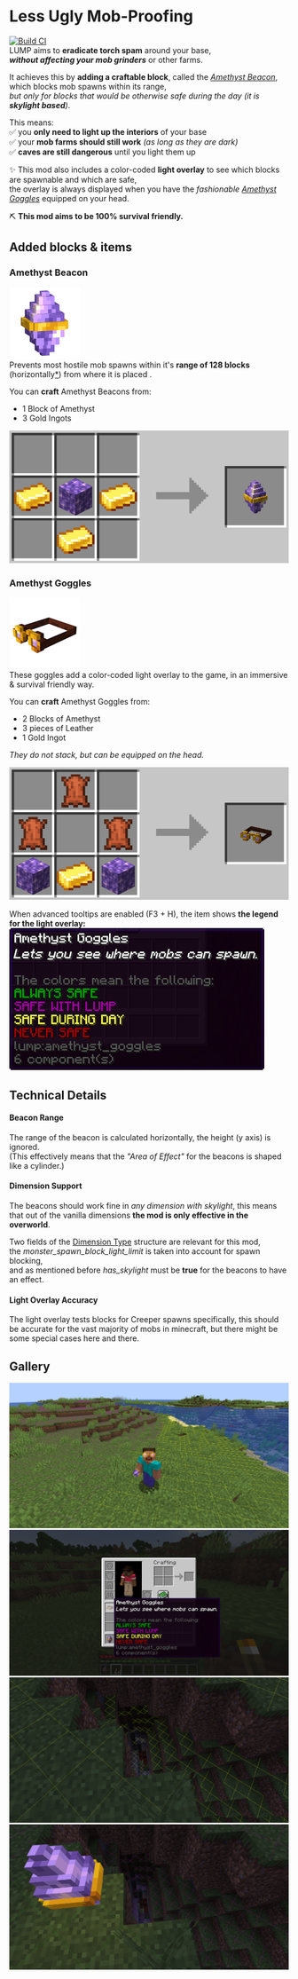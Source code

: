 # Less Ugly Mob-Proofing
[![Build CI](https://github.com/bdev42/lump-fabric/actions/workflows/gradle.yml/badge.svg)](https://github.com/bdev42/lump-fabric/actions/workflows/gradle.yml)  
LUMP aims to **eradicate torch spam** around your base,  
_**without affecting your mob grinders**_ or other farms.

It achieves this by **adding a craftable block**, called the [_Amethyst Beacon_](#amethyst-beacon), which blocks mob spawns within its range,  
_but only for blocks that would be otherwise safe during the day (it is **skylight based**)_.

This means:  
✅ you **only need to light up the interiors** of your base  
✅ your **mob farms should still work** _(as long as they are dark)_  
✅ **caves are still dangerous** until you light them up  

✨ This mod also includes a color-coded **light overlay** to see which blocks are spawnable and which are safe,  
the overlay is always displayed when you have the _fashionable_ [_Amethyst Goggles_](#amethyst-goggles) equipped on your head.

⛏️ **This mod aims to be 100% survival friendly.**

## Added blocks & items
### Amethyst Beacon
![amethyst_beacon](images/amethyst_beacon.png)  
Prevents most hostile mob spawns within it's **range of 128 blocks** (horizontally[*](#beacon-range)) from where it is placed .

You can **craft** Amethyst Beacons from:
- 1 Block of Amethyst
- 3 Gold Ingots

![amethyst beacon crafting recipe](images/crafting/amethyst_beacon.png)

### Amethyst Goggles
![amethyst goggles](images/amethyst_goggles.png)  
These goggles add a color-coded light overlay to the game, in an immersive & survival friendly way.

You can **craft** Amethyst Goggles from:
- 2 Blocks of Amethyst
- 3 pieces of Leather
- 1 Gold Ingot

_They do not stack, but can be equipped on the head._

![amethyst goggles crafting recipe](images/crafting/amethyst_goggles.png)

When advanced tooltips are enabled (F3 + H), the item shows **the legend for the light overlay:**
![amethyst goggles advanced tooltip](images/amethyst_goggles_advanced_tooltip.png)


## Technical Details
#### Beacon Range
The range of the beacon is calculated horizontally, the height (y axis) is ignored.  
(This effectively means that the _"Area of Effect"_ for the beacons is shaped like a cylinder.)
#### Dimension Support
The beacons should work fine in _any dimension with skylight_, this means that out of the vanilla dimensions **the mod is only effective in the overworld**.

Two fields of the [Dimension Type](https://minecraft.wiki/w/Dimension_type#Defaults) structure are relevant for this mod,  
the _monster_spawn_block_light_limit_ is taken into account for spawn blocking,  
and as mentioned before _has_skylight_ must be **true** for the beacons to have an effect.
#### Light Overlay Accuracy
The light overlay tests blocks for Creeper spawns specifically, this should be accurate for the vast majority of mobs in minecraft,
but there might be some special cases here and there.

## Gallery
![steve wearing amethyst goggles](images/gallery/gallery0.png) ![amethyst goggles in inventory](images/gallery/gallery1.png) 
![light overlay without a beacon nearby](images/gallery/gallery2.png) ![light overlay with a beacon nearby](images/gallery/gallery3.png) 

